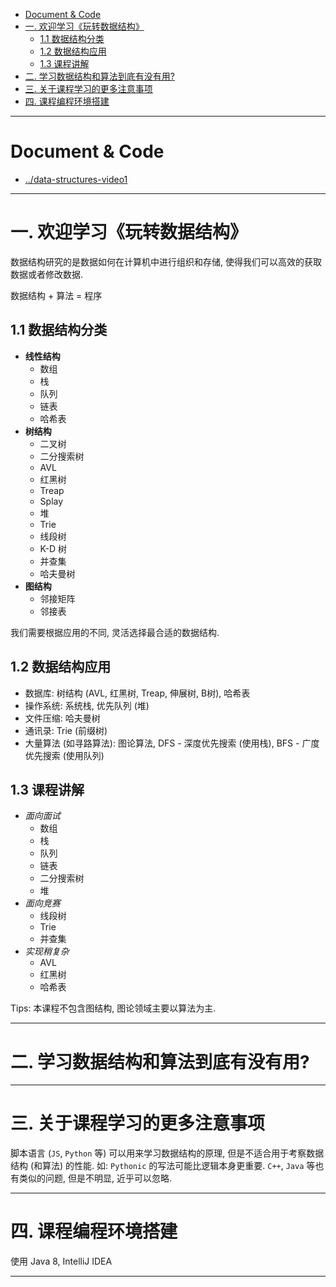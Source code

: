 
- [Document & Code](#document--code)
- [一. 欢迎学习《玩转数据结构》](#一-欢迎学习玩转数据结构)
    - [1.1 数据结构分类](#11-数据结构分类)
    - [1.2 数据结构应用](#12-数据结构应用)
    - [1.3 课程讲解](#13-课程讲解)
- [二. 学习数据结构和算法到底有没有用?](#二-学习数据结构和算法到底有没有用)
- [三. 关于课程学习的更多注意事项](#三-关于课程学习的更多注意事项)
- [四. 课程编程环境搭建](#四-课程编程环境搭建)

---

# Document & Code

- [../data-structures-video1](https://github.com/zozospider/note/blob/master/base/data-structures/data-structures-video1.md)

---

# 一. 欢迎学习《玩转数据结构》

数据结构研究的是数据如何在计算机中进行组织和存储, 使得我们可以高效的获取数据或者修改数据.

数据结构 + 算法 = 程序


## 1.1 数据结构分类

- __线性结构__
  - 数组
  - 栈
  - 队列
  - 链表
  - 哈希表
- __树结构__
  - 二叉树
  - 二分搜索树
  - AVL
  - 红黑树
  - Treap
  - Splay
  - 堆
  - Trie
  - 线段树
  - K-D 树
  - 并查集
  - 哈夫曼树
- __图结构__
  - 邻接矩阵
  - 邻接表

我们需要根据应用的不同, 灵活选择最合适的数据结构.

## 1.2 数据结构应用

- 数据库: 树结构 (AVL, 红黑树, Treap, 伸展树, B树), 哈希表
- 操作系统: 系统栈, 优先队列 (堆)
- 文件压缩: 哈夫曼树
- 通讯录: Trie (前缀树)
- 大量算法 (如寻路算法): 图论算法, DFS - 深度优先搜索 (使用栈), BFS - 广度优先搜索 (使用队列)

## 1.3 课程讲解

- _面向面试_
  - 数组
  - 栈
  - 队列
  - 链表
  - 二分搜索树
  - 堆
- _面向竞赛_
  - 线段树
  - Trie
  - 并查集
- _实现稍复杂_
  - AVL
  - 红黑树
  - 哈希表

Tips: 本课程不包含图结构, 图论领域主要以算法为主.

---

# 二. 学习数据结构和算法到底有没有用?

---

# 三. 关于课程学习的更多注意事项

脚本语言 (`JS`, `Python` 等) 可以用来学习数据结构的原理, 但是不适合用于考察数据结构 (和算法) 的性能. 如: `Pythonic` 的写法可能比逻辑本身更重要. `C++`, `Java` 等也有类似的问题, 但是不明显, 近乎可以忽略.

---

# 四. 课程编程环境搭建

使用 Java 8, IntelliJ IDEA

---
